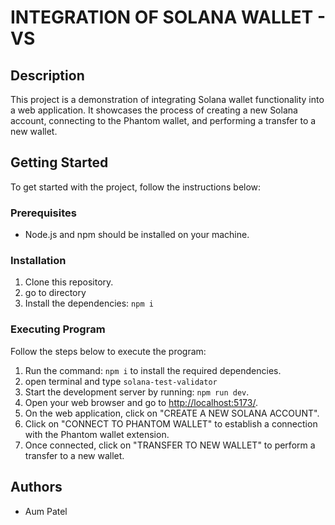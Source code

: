 # INTEGRATION OF SOLANA WALLET - VS

## Description
This project is a demonstration of integrating Solana wallet functionality into a web application. It showcases the process of creating a new Solana account, connecting to the Phantom wallet, and performing a transfer to a new wallet.

## Getting Started
To get started with the project, follow the instructions below:

### Prerequisites
- Node.js and npm should be installed on your machine.

### Installation
1. Clone this repository.
2. go to directory
3. Install the dependencies: `npm i`

### Executing Program
Follow the steps below to execute the program:

1. Run the command: `npm i` to install the required dependencies.
2. open terminal and type `solana-test-validator`
2. Start the development server by running: `npm run dev`.
3. Open your web browser and go to [http://localhost:5173/](http://localhost:5173/).
4. On the web application, click on "CREATE A NEW SOLANA ACCOUNT".
5. Click on "CONNECT TO PHANTOM WALLET" to establish a connection with the Phantom wallet extension.
6. Once connected, click on "TRANSFER TO NEW WALLET" to perform a transfer to a new wallet.

## Authors
- Aum Patel
